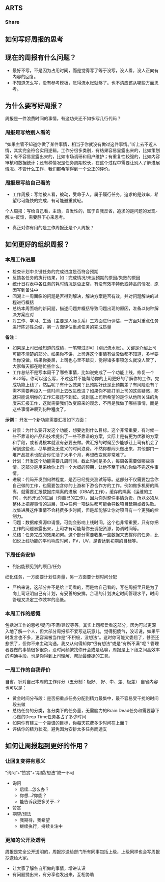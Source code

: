 ## ARTS

### Share

## 如何写好周报的思考

## 现在的周报有什么问题？
* 最好不写，不是因为占用时间，而是觉得写了等于没写，没人看，没人正向有内容的回复。
* 不知道怎么写，没有参考模板，觉得流水账就够了。也不清应该从哪些方面思考。
## 为什么要写好周报？
周报是一件浪费时间的事情，有这功夫还不如多写几行代码？
### 周报是写给别人看的
“如果主管不知道你做了某件事情，相当于你就没有做过这件事情。”听上去不近人情，其实完全符合实用逻辑。工作分很多类别，有结果容易显露出来的，比如策划案；有不容易显露出来的，比如市场调研和用户维护；有重复性较强的，比如内容审核和数据统计；还有种情况是任务周期较长，在这个过程中需要让别人了解进展情况。不管什么工作，我们都希望得到一个公正的评价。
### 周报是写给自己看的
* 工作周报：写给被人看，被动，受命于人，属于履行任务，追求的是效率，希望尽可能快的完成，有可能避重就轻。

个人周报：写给自己看，主动，自发性的，属于自我反省，追求的是问题的发现-解决-反馈，需要静下心来思考。
* 真正对你有用的是工作周报还是个人周报？
## 如何更好的组织周报？

### 本周工作进展
* 检查计划中关键任务的完成进度是否符合预期
* 反馈各任务的执行结果，如：完成情况/未达预期的原因/失败的原因
* 统计日程表中各任务的耗时情况是否正常，有没有效率特低或特高的情况，原因写到备注中
* 回溯上一周面临的问题是否得到解决，解决方案是否有效，并对问题解决的过程进行概括
* 总结本周面临的新问题，描述问题并概括导致问题出现的原因，准备以何种解决方案应对
* 对工作、学习、生活（主要是人际关系）三方面进行评估，一方面对重点任务进行陈述性总结，另一方面评估重点任务的完成质量

**备注：**
* 如果是上司已经知道的成绩，一笔带过即可（别记流水账）。关键是介绍上司可能不清楚的部分。如果你不讲，上司连这个事情有做没做都不知道，多半要当你没做。结果你委屈，上司也心里不踏实，觉得诸多事项怎么就没人管了，大家每天都在瞎忙些什么。
* 工作总结不是写本周干了哪些事情，比如说完成了一个功能上线，修复一个BUG等。你可以这么写，不过这并不能帮助你的上司更好的了解你的工作。完成功能上线了，然后呢？有什么效果？比预期好还是比预期差？有风险没有？需不需要再投入一些时间上去改进改进？如果你不能打消上司的这些疑惑，那就只能说明你的工作汇报还不到位。说到底上司所希望的是你从他所关注的角度来汇报工作，这就需要我们改变原来的观念，不再是我做了哪些事情，而是这些事情进展到何种程度了。

**示例：** 开发一个新功能需要汇报如下方面：
* 背景：为什么要开发这个功能，想要达到什么目标。这个非常重要，有时候一些不靠谱的产品和技术提出了一些不靠谱的方案，实际上是有更为优雅的方案和手段，或者说根本就没有必要去做。做汇报的时候至少能够让上司有机会了解到这些点，尽早避免无意义的时间浪费。不然你都闷头做出来，其他部门一堆产品技术也配合你忙活了大半个月，再想改变就非常难了。
* 计划：开发这个功能需要几周时间，截止时间是多久，每周各需要做哪些事情。这部分是用来给你上司一个大概的预期，让他不至于担心你做不完这件事情。
* 进展：代码开发到何种程度，是否已经提交测试等等。这部分不仅需要包含你自己做的工作，也需要包含你的上游和下游合作方的工作。例如做多机房的隔离，就需要汇报数据库隔离的进展（DBA的工作），缓存的隔离（运维的工作），代码开发的进展（你自己的工作）。因为你对整件事情负责，所以必须从整体上把握事情的进展，其中任何一项缺失都可能会导致项目延期或者失败。收集进展这件事情不会耗费多少时间，但是却能够让你对项目有一个更强的控制力。
* 问题：数据库资源申请慢，可能会影响上线时间。这个也非常重要，只有你把工作的问题暴露出来，上司才有可能帮你去调配资源，协调时间等。
* 总结：任务完成的效果如何。这个部分需要收集一些数据来支撑你的任务，比如说上线功能的平均响应时间，PV，UV，是否达到初期的目标等。
### 下周任务安排
* 列出能预见到的项目/任务

细化任务，一方面要计划任务量，另一方面要计划时间分配
* 严格来说，这部分并不是给上司看的，而是给自己看的，写在周报里只是为了向上司证明自己有计划，有妥善的安排。合理的计划决定时间管理水平，时间管理又决定工作效率的高低。
### 本周工作的感慨
包括对工作的思考/疑问/不满/建议等等。其实上司都爱看这部分，因为可以更深入地了解一个人，但大部分周报都不爱写这玩意儿，觉得犯傻气，没话说，如果平时发言也不多，更容易被当作是“不积极，没想法”。这时你可能又委屈了，甚至还悲愤了，但你不来主动沟通，我又从何得知你“很有想法”或是“有所不满”呢？管理者要做的事情很多很杂，没时间频繁找你开会或是私聊，周报是上下级之间高效率的沟通手段，也是你得到上司理解、帮助最便捷的工具。
### 一周工作的自我评价
自省，针对自己本周的工作评分（五分制：极好、 好、中、差、极差）
自省内容也可以是：
* 黄金时间分布段：是否把重点任务分配到精力最集中，最不容易受干扰的时间段去做
* 总结任务的分类，各分类下的任务量，无需脑力的Brain Dead任务和需要静下心做的Deep Time任务各占了多少时间
* 如果你有建立一个靠谱的目标，你每天花费多少时间在上面？
* 评估你的精力状况，避免因为安排太多任务而透支
## 如何让周报起到更好的作用？

### 让回复变得有意义
“询问”+“赞赏”+“期望/想法”缺一不可
* 询问
  * 后续…怎么办？
  * 你想…?你能？
  * 能告诉我更多关于…?
* 赞赏
* 期望/想法
  * 我期待，我希望
  * 继续执行，持续关注中
### 更加的公开及透明
周报是完全公开透明的，周报抄送给部门所有同事包括上级，上级同样也会写周报抄送给大家。
* 让大家了解各自所做的事情，增进认识
* 有问题抛出来，有分享也发出来，互相协助

